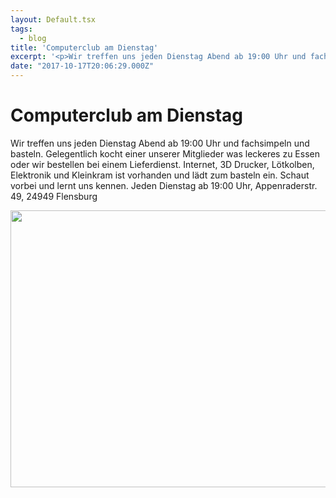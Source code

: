 ```yaml
---
layout: Default.tsx
tags:
  - blog
title: 'Computerclub am Dienstag'
excerpt: '<p>Wir treffen uns jeden Dienstag Abend ab 19:00 Uhr und fachsimpeln und basteln. Gelegentlich kocht einer unserer Mitglieder was leckeres zu Essen oder wir bestellen bei einem Lieferdienst. Internet, 3D <a href="https://chaostreff-flensburg.de/2017/computerclub-am-dienstag/" class="more-link">[&hellip;]</a></p>'
date: "2017-10-17T20:06:29.000Z"
---
```

# Computerclub am Dienstag

<p>Wir treffen uns jeden Dienstag Abend ab 19:00 Uhr und fachsimpeln und basteln. Gelegentlich kocht einer unserer Mitglieder was leckeres zu Essen oder wir bestellen bei einem Lieferdienst. Internet, 3D Drucker, Lötkolben, Elektronik und Kleinkram ist vorhanden und lädt zum basteln ein. Schaut vorbei und lernt uns kennen. Jeden Dienstag ab 19:00 Uhr, Appenraderstr. 49, 24949 Flensburg</p>
<p><a href="http://chaostreff-flensburg.de/wp-content/uploads/2017/10/IMG_3516.jpg"><img decoding="async" loading="lazy" class="aligncenter size-large wp-image-508" src="http://chaostreff-flensburg.de/wp-content/uploads/2017/10/IMG_3516-1024x443.jpg" alt="" width="1024" height="443" srcset="https://chaostreff-flensburg.de/wp-content/uploads/2017/10/IMG_3516-1024x443.jpg 1024w, https://chaostreff-flensburg.de/wp-content/uploads/2017/10/IMG_3516-300x130.jpg 300w, https://chaostreff-flensburg.de/wp-content/uploads/2017/10/IMG_3516-768x332.jpg 768w, https://chaostreff-flensburg.de/wp-content/uploads/2017/10/IMG_3516-1025x443.jpg 1025w" sizes="(max-width: 1024px) 100vw, 1024px" /></a></p>
<p>&nbsp;</p>

